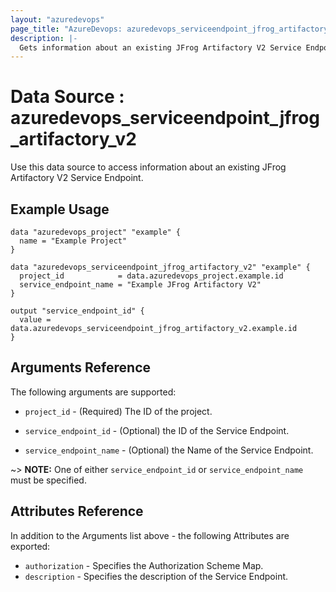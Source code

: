 ```yaml
---
layout: "azuredevops"
page_title: "AzureDevops: azuredevops_serviceendpoint_jfrog_artifactory_v2"
description: |-
  Gets information about an existing JFrog Artifactory V2 Service Endpoint. 
---
```


# Data Source : azuredevops_serviceendpoint_jfrog_artifactory_v2

Use this data source to access information about an existing JFrog Artifactory V2 Service Endpoint.

## Example Usage

```hcl
data "azuredevops_project" "example" {
  name = "Example Project"
}

data "azuredevops_serviceendpoint_jfrog_artifactory_v2" "example" {
  project_id            = data.azuredevops_project.example.id
  service_endpoint_name = "Example JFrog Artifactory V2"
}

output "service_endpoint_id" {
  value = data.azuredevops_serviceendpoint_jfrog_artifactory_v2.example.id
}
```

## Arguments Reference

The following arguments are supported:

* `project_id` - (Required) The ID of the project.

* `service_endpoint_id` - (Optional) the ID of the Service Endpoint.

* `service_endpoint_name` - (Optional) the Name of the Service Endpoint.

~> **NOTE:** One of either `service_endpoint_id` or `service_endpoint_name` must be specified.

## Attributes Reference

In addition to the Arguments list above - the following Attributes are exported:

* `authorization` - Specifies the Authorization Scheme Map.
* `description` - Specifies the description of the Service Endpoint.
